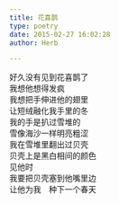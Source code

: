 ```yaml
---  
title: 花喜鹊  
type: poetry  
date: 2015-02-27 16:02:28  
author: Herb  

---  
```

好久没有见到花喜鹊了  
我想他想得发疯  
我想把手伸进他的翅里  
让短绒融化我手里的冬    
我的手是扒过雪堆的  
雪像海沙一样明亮粗涩  
我在雪堆里翻出过贝壳  
贝壳上是黑白相间的颜色    
见他时  
我要把贝壳塞到他嘴里边  
让他为我　种下一个春天